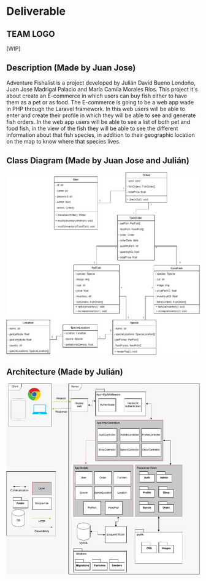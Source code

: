 # Deliverable

## TEAM LOGO

[WIP]

## Description (Made by Juan Jose)

Adventure Fishalist is a project developed by Julián David Bueno Londoño, Juan Jose Madrigal Palacio and María Camila Morales Ríos. This project it's about create an E-commerce in which users can buy fish either to have them as a pet or as food. The E-commerce is going to be a web app wade in PHP through the Laravel framework. In this web users will be able to enter and create their profile in which they will be able to see and generate fish orders. In the web app users will be able to see a list of both pet and food fish, in the view of the fish they will be able to see the different information about that fish species, in addition to their geographic location on the map to know where that species lives.

## Class Diagram (Made by Juan Jose and Julián)

![](./images/classDiagram.png)

## Architecture (Made by Julián)

![](images/architecture.png)